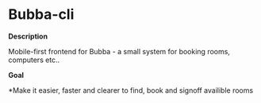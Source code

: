 # Bubba-cli

__Description__ 

Mobile-first frontend for Bubba - a small system for booking rooms, computers etc.. 


__Goal__ 

*Make it easier, faster and clearer to find, book and signoff availible rooms






